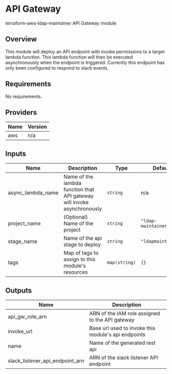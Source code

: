 # API Gateway

terraform-aws-ldap-maintainer API Gateway module

## Overview

This module will deploy an API endpoint with invoke permissions to a target lambda function. This lambda function will then be executed asynchronously when the endpoint is triggered. Currently this endpoint has only been configured to respond to slack events.

<!-- BEGIN TFDOCS -->
## Requirements

No requirements.

## Providers

| Name | Version |
|------|---------|
| aws | n/a |

## Inputs

| Name | Description | Type | Default | Required |
|------|-------------|------|---------|:--------:|
| async\_lambda\_name | Name of the lambda function that API gateway will invoke asynchronously | `string` | n/a | yes |
| project\_name | (Optional) Name of the project | `string` | `"ldap-maintainer"` | no |
| stage\_name | Name of the api stage to deploy | `string` | `"ldapmaintainer"` | no |
| tags | Map of tags to assign to this module's resources | `map(string)` | `{}` | no |

## Outputs

| Name | Description |
|------|-------------|
| api\_gw\_role\_arn | ARN of the IAM role assigned to the API gateway |
| invoke\_url | Base url used to invoke this module's api endpoints |
| name | Name of the generated rest api |
| slack\_listener\_api\_endpoint\_arn | ARN of the slack listener API endpoint |

<!-- END TFDOCS -->
